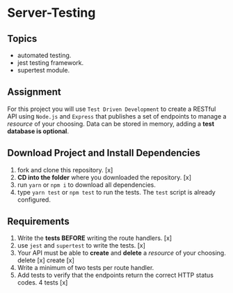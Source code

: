 # Server-Testing

## Topics

- automated testing.
- jest testing framework.
- supertest module.

## Assignment

For this project you will use `Test Driven Development` to create a RESTful API using `Node.js` and `Express` that publishes a set of endpoints to manage a _resource_ of your choosing. Data can be stored in memory, adding a **test database is optional**.

## Download Project and Install Dependencies

1.  fork and clone this repository. [x]
1.  **CD into the folder** where you downloaded the repository. [x]
1.  run `yarn` or `npm i` to download all dependencies.
1.  type `yarn test` or `npm test` to run the tests. The `test` script is already configured.

## Requirements

1.  Write the **tests BEFORE** writing the route handlers. [x]
1.  use `jest` and `supertest` to write the tests. [x]
1.  Your API must be able to **create** and **delete** a _resource_ of your choosing. delete [x] create [x]
1.  Write a minimum of two tests per route handler.
1.  Add tests to verify that the endpoints return the correct HTTP status codes.  4 tests [x]

